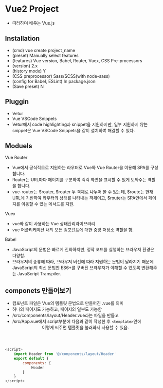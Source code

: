 # Vue2 Project
- 따라하며 배우는 Vue.js
  

## Installation
- (cmd) vue create project_name
- (preset) Manually select features
- (features) Vue version, Babel, Router, Vuex, CSS Pre-processors
- (version) 2.x
- (history mode) Y
- (CSS preprocessor) Sass/SCSS(with node-sass)
- (config for Babel, ESLint) In package.json
- (Save preset) N


## Pluggin
- Vetur
- Vue VSCode Snippets
- Vetur에서 code highlighting과 snippet을 지원하지만, 일부 지원하지 않는 snippet은 Vue VSCode Snippets을 같이 설치하여 해결할 수 있다.

## Moduels
Vue Router
- Vue에서 공식적으로 지원하는 라우터로 Vue와 Vue Router을 이용해 SPA를 구성합니다.
- Router는 URL마다 페이지를 구분하여 각각 화면을 표시할 수 있게 도와주는 역할을 합니다.
- vue-router는 $router, $router 두 객체로 나누어 볼 수 있는데, $route는 현재 URL에 기반하여 라우터의 상태를 나타내는 객체이고, $router는 SPA안에서 페이지를 이동할 수 있는 메서드를 지원.  

Vuex
- vue와 같이 사용하는 Vue 상태관리라이브러리
- vue 어플리케이션 내의 모든 컴포넌트에 대한 중앙 저장소 역할을 함.  

Babel
- JavaScript의 문법은 빠르게 진화하지만, 정작 코드를 실행하는 브라우저 환경은 다양함.
- 브라우저의 종류에 따라, 브라우저 버전에 따라 지원하는 문법이 달라지기 때문에 JavaScript의 최신 문법인 ES6+를 구버전 브라우저가 이해할 수 있도록 변환해주는 JavaScript Transpiler.

## componets 만들어보기
- 컴포넌트 파일은 Vue의 템플릿 문법으로 만들어진 .vue를 의미
- 하나의 페이지도 가능하고, 페이지의 일부도 가능함
- /src/components/layout/Header.vue라는 파일을 만들고
- /src/App.vue에서 script부분에 다음과 같이 작성한 후 `<template>`안에 <Header/> 이렇게 써주면 템플릿을 불러와서 사용할 수 있음.

```javascript
<script>
    import Header from '@/components/layout/Header'
    export default {
        components: {
            Header
        }
    }
</script>
```
